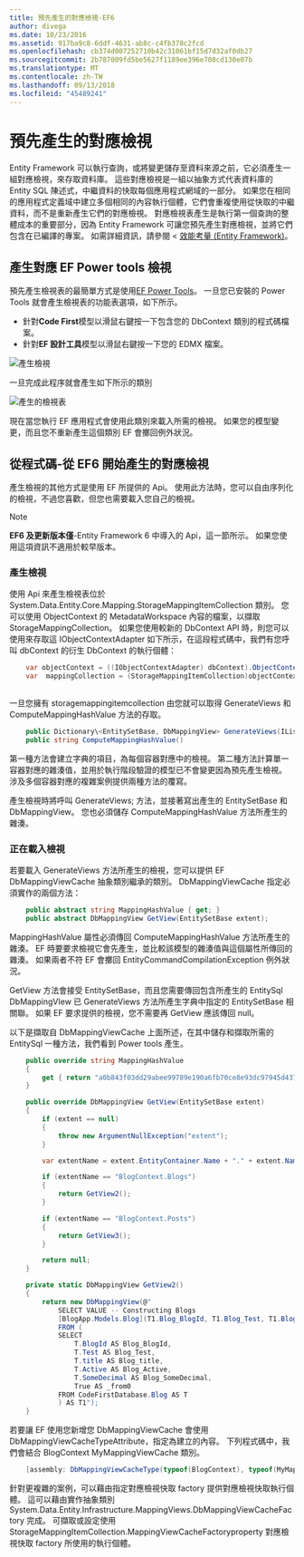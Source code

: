 ```yaml
---
title: 預先產生的對應檢視-EF6
author: divega
ms.date: 10/23/2016
ms.assetid: 917ba9c8-6ddf-4631-ab8c-c4fb378c2fcd
ms.openlocfilehash: cb374d007252710b42c31061bf15d7d32af0db27
ms.sourcegitcommit: 2b787009fd5be5627f1189ee396e708cd130e07b
ms.translationtype: MT
ms.contentlocale: zh-TW
ms.lasthandoff: 09/13/2018
ms.locfileid: "45489241"
---
```

# <a name="pre-generated-mapping-views"></a>預先產生的對應檢視
Entity Framework 可以執行查詢，或將變更儲存至資料來源之前，它必須產生一組對應檢視，來存取資料庫。 這些對應檢視是一組以抽象方式代表資料庫的 Entity SQL 陳述式，中繼資料的快取每個應用程式網域的一部分。 如果您在相同的應用程式定義域中建立多個相同的內容執行個體，它們會重複使用從快取的中繼資料，而不是重新產生它們的對應檢視。 對應檢視表產生是執行第一個查詢的整體成本的重要部分，因為 Entity Framework 可讓您預先產生對應檢視，並將它們包含在已編譯的專案。 如需詳細資訊，請參閱 <<c0> [ 效能考量 (Entity Framework)](~/ef6/fundamentals/performance/perf-whitepaper.md)。

## <a name="generating-mapping-views-with-the-ef-power-tools"></a>產生對應 EF Power tools 檢視

預先產生檢視表的最簡單方式是使用[EF Power Tools](http://visualstudiogallery.msdn.microsoft.com/72a60b14-1581-4b9b-89f2-846072eff19d)。 一旦您已安裝的 Power Tools 就會產生檢視表的功能表選項，如下所示。

-   針對**Code First**模型以滑鼠右鍵按一下包含您的 DbContext 類別的程式碼檔案。
-   針對**EF 設計工具**模型以滑鼠右鍵按一下您的 EDMX 檔案。

![產生檢視](~/ef6/media/generateviews.png)

一旦完成此程序就會產生如下所示的類別

![產生的檢視表](~/ef6/media/generatedviews.png)

現在當您執行 EF 應用程式會使用此類別來載入所需的檢視。 如果您的模型變更，而且您不重新產生這個類別 EF 會擲回例外狀況。

## <a name="generating-mapping-views-from-code---ef6-onwards"></a>從程式碼-從 EF6 開始產生的對應檢視

產生檢視的其他方式是使用 EF 所提供的 Api。 使用此方法時，您可以自由序列化的檢視，不過您喜歡，但您也需要載入您自己的檢視。

> [!NOTE]
> **EF6 及更新版本僅**-Entity Framework 6 中導入的 Api，這一節所示。 如果您使用這項資訊不適用於較早版本。

### <a name="generating-views"></a>產生檢視

使用 Api 來產生檢視表位於 System.Data.Entity.Core.Mapping.StorageMappingItemCollection 類別。 您可以使用 ObjectContext 的 MetadataWorkspace 內容的檔案，以擷取 StorageMappingCollection。 如果您使用較新的 DbContext API 時，則您可以使用來存取這 IObjectContextAdapter 如下所示，在這段程式碼中，我們有您呼叫 dbContext 的衍生 DbContext 的執行個體：

``` csharp
    var objectContext = ((IObjectContextAdapter) dbContext).ObjectContext;
    var  mappingCollection = (StorageMappingItemCollection)objectContext.MetadataWorkspace
                                                                        .GetItemCollection(DataSpace.CSSpace);
```

一旦您擁有 storagemappingitemcollection 由您就可以取得 GenerateViews 和 ComputeMappingHashValue 方法的存取。

``` csharp
    public Dictionary\<EntitySetBase, DbMappingView> GenerateViews(IList<EdmSchemaError> errors)
    public string ComputeMappingHashValue()
```

第一種方法會建立字典的項目，為每個容器對應中的檢視。 第二種方法計算單一容器對應的雜湊值，並用於執行階段驗證的模型已不會變更因為預先產生檢視。 涉及多個容器對應的複雜案例提供兩種方法的覆寫。

產生檢視時將呼叫 GenerateViews; 方法，並接著寫出產生的 EntitySetBase 和 DbMappingView。 您也必須儲存 ComputeMappingHashValue 方法所產生的雜湊。

### <a name="loading-views"></a>正在載入檢視

若要載入 GenerateViews 方法所產生的檢視，您可以提供 EF DbMappingViewCache 抽象類別繼承的類別。 DbMappingViewCache 指定必須實作的兩個方法：

``` csharp
    public abstract string MappingHashValue { get; }
    public abstract DbMappingView GetView(EntitySetBase extent);
```

MappingHashValue 屬性必須傳回 ComputeMappingHashValue 方法所產生的雜湊。 EF 時要要求檢視它會先產生，並比較該模型的雜湊值與這個屬性所傳回的雜湊。 如果兩者不符 EF 會擲回 EntityCommandCompilationException 例外狀況。

GetView 方法會接受 EntitySetBase，而且您需要傳回包含所產生的 EntitySql DbMappingVIew 已 GenerateViews 方法所產生字典中指定的 EntitySetBase 相關聯。 如果 EF 要求提供的檢視，您不需要再 GetView 應該傳回 null。

以下是擷取自 DbMappingViewCache 上面所述，在其中儲存和擷取所需的 EntitySql 一種方法，我們看到 Power tools 產生。

``` csharp
    public override string MappingHashValue
    {
        get { return "a0b843f03dd29abee99789e190a6fb70ce8e93dc97945d437d9a58fb8e2afd2e"; }
    }

    public override DbMappingView GetView(EntitySetBase extent)
    {
        if (extent == null)
        {
            throw new ArgumentNullException("extent");
        }

        var extentName = extent.EntityContainer.Name + "." + extent.Name;

        if (extentName == "BlogContext.Blogs")
        {
            return GetView2();
        }

        if (extentName == "BlogContext.Posts")
        {
            return GetView3();
        }

        return null;
    }

    private static DbMappingView GetView2()
    {
        return new DbMappingView(@"
            SELECT VALUE -- Constructing Blogs
            [BlogApp.Models.Blog](T1.Blog_BlogId, T1.Blog_Test, T1.Blog_title, T1.Blog_Active, T1.Blog_SomeDecimal)
            FROM (
            SELECT
                T.BlogId AS Blog_BlogId,
                T.Test AS Blog_Test,
                T.title AS Blog_title,
                T.Active AS Blog_Active,
                T.SomeDecimal AS Blog_SomeDecimal,
                True AS _from0
            FROM CodeFirstDatabase.Blog AS T
            ) AS T1");
    }
```

若要讓 EF 使用您新增您 DbMappingViewCache 會使用 DbMappingViewCacheTypeAttribute，指定為建立的內容。 下列程式碼中，我們會結合 BlogContext MyMappingViewCache 類別。

``` csharp
    [assembly: DbMappingViewCacheType(typeof(BlogContext), typeof(MyMappingViewCache))]
```

針對更複雜的案例，可以藉由指定對應檢視快取 factory 提供對應檢視快取執行個體。 這可以藉由實作抽象類別 System.Data.Entity.Infrastructure.MappingViews.DbMappingViewCacheFactory 完成。 可擷取或設定使用 StorageMappingItemCollection.MappingViewCacheFactoryproperty 對應檢視快取 factory 所使用的執行個體。
